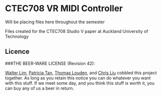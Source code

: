 # CTEC708 VR MIDI Controller

Will be placing files here throughout the semester

Files created for the CTEC708 Studio V paper at Auckland University of Technology


## Licence

###THE BEER-WARE LICENSE (Revision 42):

[Walter Lim](mailto:waltissomewhere@gmail.com), [Patricia Tan](mailto:thr2185@autuni.ac.nz), [Thomas Louden](mailto:ktj9551@autuni.ac.nz), and [Chris Liu](mailto:christopherliu97@gmail.com) cobbled this project together.  As long as you retain this notice you can do whatever you want with this stuff. If we meet some day, and you think this stuff is worth it, you can buy any of us a beer in return.

